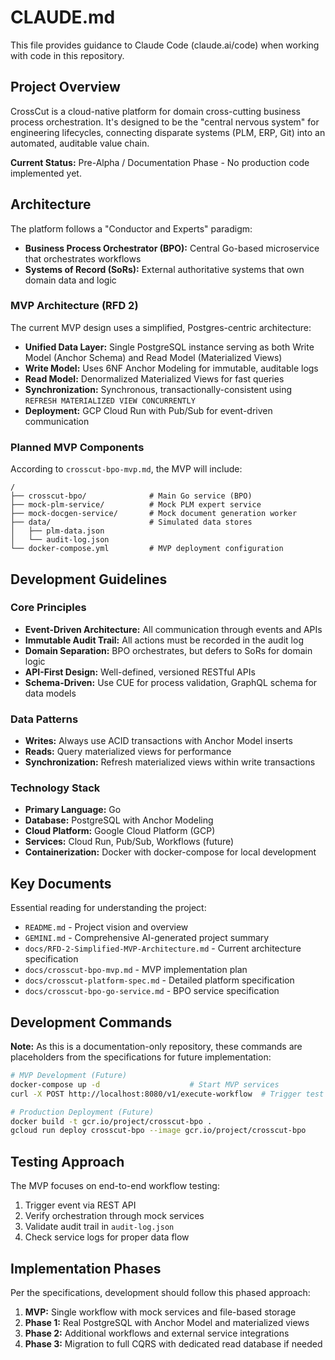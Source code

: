# CLAUDE.md

This file provides guidance to Claude Code (claude.ai/code) when working with code in this repository.

## Project Overview

CrossCut is a cloud-native platform for domain cross-cutting business process orchestration. It's designed to be the "central nervous system" for engineering lifecycles, connecting disparate systems (PLM, ERP, Git) into an automated, auditable value chain.

**Current Status:** Pre-Alpha / Documentation Phase - No production code implemented yet.

## Architecture

The platform follows a "Conductor and Experts" paradigm:

- **Business Process Orchestrator (BPO):** Central Go-based microservice that orchestrates workflows
- **Systems of Record (SoRs):** External authoritative systems that own domain data and logic

### MVP Architecture (RFD 2)

The current MVP design uses a simplified, Postgres-centric architecture:

- **Unified Data Layer:** Single PostgreSQL instance serving as both Write Model (Anchor Schema) and Read Model (Materialized Views)
- **Write Model:** Uses 6NF Anchor Modeling for immutable, auditable logs
- **Read Model:** Denormalized Materialized Views for fast queries
- **Synchronization:** Synchronous, transactionally-consistent using `REFRESH MATERIALIZED VIEW CONCURRENTLY`
- **Deployment:** GCP Cloud Run with Pub/Sub for event-driven communication

### Planned MVP Components

According to `crosscut-bpo-mvp.md`, the MVP will include:

```
/
├── crosscut-bpo/              # Main Go service (BPO)
├── mock-plm-service/          # Mock PLM expert service
├── mock-docgen-service/       # Mock document generation worker
├── data/                      # Simulated data stores
│   ├── plm-data.json
│   └── audit-log.json
└── docker-compose.yml         # MVP deployment configuration
```

## Development Guidelines

### Core Principles

- **Event-Driven Architecture:** All communication through events and APIs
- **Immutable Audit Trail:** All actions must be recorded in the audit log
- **Domain Separation:** BPO orchestrates, but defers to SoRs for domain logic
- **API-First Design:** Well-defined, versioned RESTful APIs
- **Schema-Driven:** Use CUE for process validation, GraphQL schema for data models

### Data Patterns

- **Writes:** Always use ACID transactions with Anchor Model inserts
- **Reads:** Query materialized views for performance
- **Synchronization:** Refresh materialized views within write transactions

### Technology Stack

- **Primary Language:** Go
- **Database:** PostgreSQL with Anchor Modeling
- **Cloud Platform:** Google Cloud Platform (GCP)
- **Services:** Cloud Run, Pub/Sub, Workflows (future)
- **Containerization:** Docker with docker-compose for local development

## Key Documents

Essential reading for understanding the project:

- `README.md` - Project vision and overview
- `GEMINI.md` - Comprehensive AI-generated project summary
- `docs/RFD-2-Simplified-MVP-Architecture.md` - Current architecture specification
- `docs/crosscut-bpo-mvp.md` - MVP implementation plan
- `docs/crosscut-platform-spec.md` - Detailed platform specification
- `docs/crosscut-bpo-go-service.md` - BPO service specification

## Development Commands

**Note:** As this is a documentation-only repository, these commands are placeholders from the specifications for future implementation:

```bash
# MVP Development (Future)
docker-compose up -d                    # Start MVP services
curl -X POST http://localhost:8080/v1/execute-workflow  # Trigger test workflow

# Production Deployment (Future)
docker build -t gcr.io/project/crosscut-bpo .
gcloud run deploy crosscut-bpo --image gcr.io/project/crosscut-bpo
```

## Testing Approach

The MVP focuses on end-to-end workflow testing:

1. Trigger event via REST API
2. Verify orchestration through mock services
3. Validate audit trail in `audit-log.json`
4. Check service logs for proper data flow

## Implementation Phases

Per the specifications, development should follow this phased approach:

1. **MVP:** Single workflow with mock services and file-based storage
2. **Phase 1:** Real PostgreSQL with Anchor Model and materialized views
3. **Phase 2:** Additional workflows and external service integrations
4. **Phase 3:** Migration to full CQRS with dedicated read database if needed